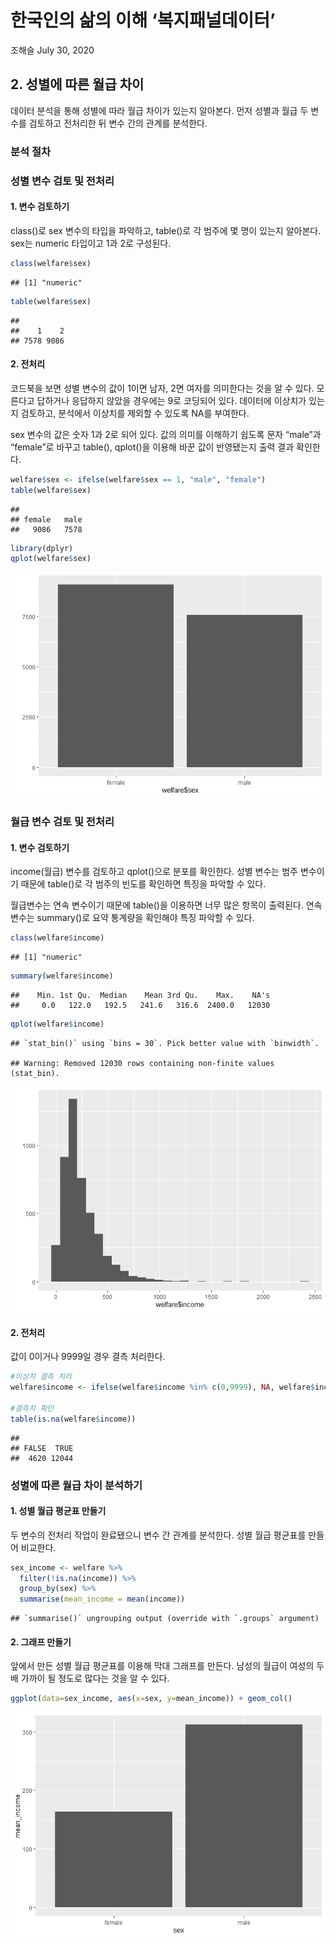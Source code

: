 한국인의 삶의 이해 ‘복지패널데이터’
================
조해슬
July 30, 2020

## 2\. 성별에 따른 월급 차이

데이터 분석을 통해 성별에 따라 월급 차이가 있는지 알아본다. 먼저 성별과 월급 두 변수를 검토하고 전처리한 뒤 변수 간의 관계를
분석한다.

### 분석 절차

### 성별 변수 검토 및 전처리

#### 1\. 변수 검토하기

class()로 sex 변수의 타입을 파악하고, table()로 각 범주에 몇 명이 있는지 알아본다. sex는 numeric
타입이고 1과 2로 구성된다.

``` r
class(welfare$sex)
```

    ## [1] "numeric"

``` r
table(welfare$sex)
```

    ## 
    ##    1    2 
    ## 7578 9086

#### 2\. 전처리

코드북을 보면 성별 변수의 값이 1이면 남자, 2면 여자를 의미한다는 것을 알 수 있다. 모른다고 답하거나 응답하지 않았을
경우에는 9로 코딩되어 있다. 데이터에 이상치가 있는지 검토하고, 분석에서 이상치를 제외할 수 있도록 NA를
부여한다.

sex 변수의 값은 숫자 1과 2로 되어 있다. 값의 의미를 이해하기 쉽도록 문자 “male”과 “female”로 바꾸고
table(), qplot()을 이용해 바꾼 값이 반영됐는지 출력 결과 확인한다.

``` r
welfare$sex <- ifelse(welfare$sex == 1, "male", "female")
table(welfare$sex)
```

    ## 
    ## female   male 
    ##   9086   7578

``` r
library(dplyr)
qplot(welfare$sex)
```

![](welfare02_files/figure-gfm/unnamed-chunk-3-1.png)<!-- -->

### 월급 변수 검토 및 전처리

#### 1\. 변수 검토하기

income(월급) 변수를 검토하고 qplot()으로 분포를 확인한다. 성별 변수는 범주 변수이기 때문에 table()로 각
범주의 빈도를 확인하면 특징을 파악할 수 있다.

월급변수는 연속 변수이기 때문에 table()을 이용하면 너무 많은 항목이 출력된다. 연속 변수는 summary()로 요약
통계량을 확인해야 특징 파악할 수 있다.

``` r
class(welfare$income)
```

    ## [1] "numeric"

``` r
summary(welfare$income)
```

    ##    Min. 1st Qu.  Median    Mean 3rd Qu.    Max.    NA's 
    ##     0.0   122.0   192.5   241.6   316.6  2400.0   12030

``` r
qplot(welfare$income)
```

    ## `stat_bin()` using `bins = 30`. Pick better value with `binwidth`.

    ## Warning: Removed 12030 rows containing non-finite values (stat_bin).

![](welfare02_files/figure-gfm/unnamed-chunk-4-1.png)<!-- -->

#### 2\. 전처리

값이 0이거나 9999일 경우 결측 처리한다.

``` r
#이상치 결측 처리 
welfare$income <- ifelse(welfare$income %in% c(0,9999), NA, welfare$income)

#결측치 확인
table(is.na(welfare$income))
```

    ## 
    ## FALSE  TRUE 
    ##  4620 12044

### 성별에 따른 월급 차이 분석하기

#### 1\. 성별 월급 평균표 만들기

두 변수의 전처리 작업이 완료됐으니 변수 간 관계를 분석한다. 성별 월급 평균표를 만들어 비교한다.

``` r
sex_income <- welfare %>% 
  filter(!is.na(income)) %>% 
  group_by(sex) %>% 
  summarise(mean_income = mean(income))
```

    ## `summarise()` ungrouping output (override with `.groups` argument)

#### 2\. 그래프 만들기

앞에서 만든 성별 월급 평균표를 이용해 막대 그래프를 만든다. 남성의 월급이 여성의 두 배 가까이 될 정도로 많다는 것을 알 수
있다.

``` r
ggplot(data=sex_income, aes(x=sex, y=mean_income)) + geom_col()
```

![](welfare02_files/figure-gfm/unnamed-chunk-7-1.png)<!-- -->
